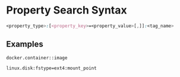 # Property Search Syntax

```css
<property_type>:[<property_key>=<property_value>[,]]:<tag_name>
```

## Examples

```
docker.container::image
```

```
linux.disk:fstype=ext4:mount_point
```
